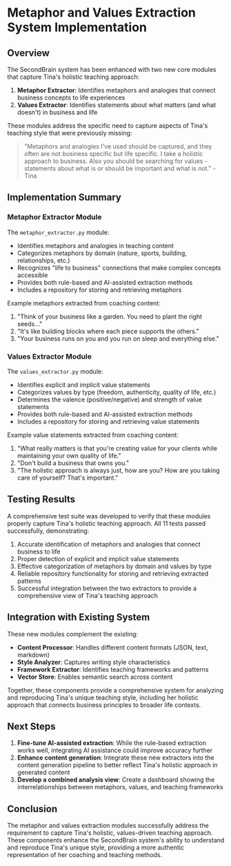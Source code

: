 # Metaphor and Values Extraction System Implementation

## Overview

The SecondBrain system has been enhanced with two new core modules that capture Tina's holistic teaching approach:

1. **Metaphor Extractor**: Identifies metaphors and analogies that connect business concepts to life experiences
2. **Values Extractor**: Identifies statements about what matters (and what doesn't) in business and life

These modules address the specific need to capture aspects of Tina's teaching style that were previously missing:

> "Metaphors and analogies I've used should be captured, and they often are not business specific but life specific. I take a holistic approach to business. Also you should be searching for values - statements about what is or should be important and what is not." - Tina

## Implementation Summary

### Metaphor Extractor Module

The `metaphor_extractor.py` module:

- Identifies metaphors and analogies in teaching content
- Categorizes metaphors by domain (nature, sports, building, relationships, etc.)
- Recognizes "life to business" connections that make complex concepts accessible
- Provides both rule-based and AI-assisted extraction methods
- Includes a repository for storing and retrieving metaphors

Example metaphors extracted from coaching content:
1. "Think of your business like a garden. You need to plant the right seeds..."
2. "It's like building blocks where each piece supports the others."
3. "Your business runs on you and you run on sleep and everything else."

### Values Extractor Module

The `values_extractor.py` module:

- Identifies explicit and implicit value statements
- Categorizes values by type (freedom, authenticity, quality of life, etc.)
- Determines the valence (positive/negative) and strength of value statements
- Provides both rule-based and AI-assisted extraction methods
- Includes a repository for storing and retrieving value statements

Example value statements extracted from coaching content:
1. "What really matters is that you're creating value for your clients while maintaining your own quality of life."
2. "Don't build a business that owns you."
3. "The holistic approach is always just, how are you? How are you taking care of yourself? That's important."

## Testing Results

A comprehensive test suite was developed to verify that these modules properly capture Tina's holistic teaching approach. All 11 tests passed successfully, demonstrating:

1. Accurate identification of metaphors and analogies that connect business to life
2. Proper detection of explicit and implicit value statements
3. Effective categorization of metaphors by domain and values by type
4. Reliable repository functionality for storing and retrieving extracted patterns
5. Successful integration between the two extractors to provide a comprehensive view of Tina's teaching approach

## Integration with Existing System

These new modules complement the existing:

- **Content Processor**: Handles different content formats (JSON, text, markdown)
- **Style Analyzer**: Captures writing style characteristics
- **Framework Extractor**: Identifies teaching frameworks and patterns
- **Vector Store**: Enables semantic search across content

Together, these components provide a comprehensive system for analyzing and reproducing Tina's unique teaching style, including her holistic approach that connects business principles to broader life contexts.

## Next Steps

1. **Fine-tune AI-assisted extraction**: While the rule-based extraction works well, integrating AI assistance could improve accuracy further
2. **Enhance content generation**: Integrate these new extractors into the content generation pipeline to better reflect Tina's holistic approach in generated content
3. **Develop a combined analysis view**: Create a dashboard showing the interrelationships between metaphors, values, and teaching frameworks

## Conclusion

The metaphor and values extraction modules successfully address the requirement to capture Tina's holistic, values-driven teaching approach. These components enhance the SecondBrain system's ability to understand and reproduce Tina's unique style, providing a more authentic representation of her coaching and teaching methods.